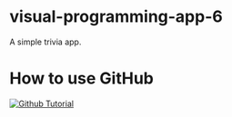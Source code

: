 # visual-programming-app-6
A simple trivia app.

# How to use GitHub
[![Github Tutorial](https://img.youtube.com/vi/CsDbUNS_mRI/maxresdefault.jpg)](https://youtu.be/CsDbUNS_mRI)
